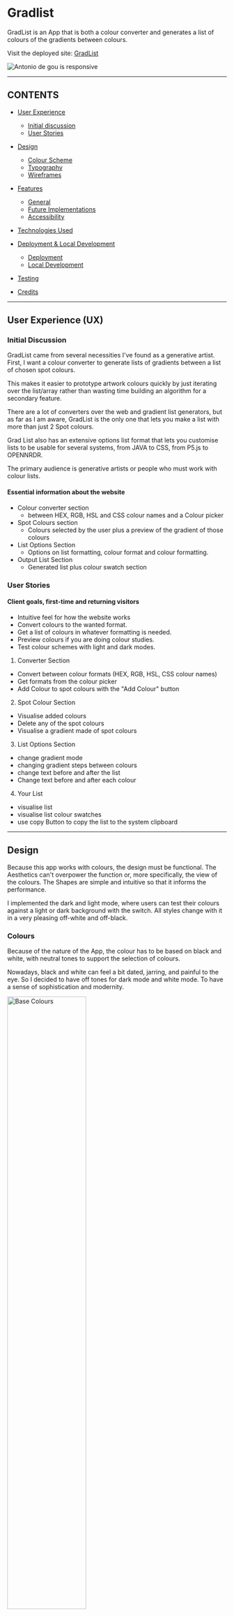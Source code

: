 # Gradlist 

GradList is an App that is both a colour converter and generates a list of colours of the gradients between colours.

Visit the deployed site: [GradList](https://antoniodegou.github.io/gradlist-mod2b/)



![Antonio de gou is responsive](https://raw.githubusercontent.com/antoniodegou/gradlist-mod2b/main/img/reponsiveMockUP.jpg)

---

## CONTENTS



* [User Experience](#user-experience-ux)
  * [Initial discussion](#initial-discussion)
  * [User Stories](#user-stories)

* [Design](#design)
  * [Colour Scheme](#colours)
  * [Typography](#typography)
  * [Wireframes](#wireframes)

* [Features](#features)
  * [General](#general)
  * [Future Implementations](#future-implementations)
  * [Accessibility](#accessibility)

* [Technologies Used](#technologies-used)

* [Deployment & Local Development](#deployment--local-development)
  * [Deployment](#deployment)
  * [Local Development](#local-development)


* [Testing](#testing)

* [Credits](#credits)

- - - 

## User Experience (UX)

### Initial Discussion

GradList came from several necessities I've found as a generative artist.
First, I want a colour converter to generate lists of gradients between a list of chosen spot colours.

This makes it easier to prototype artwork colours quickly by just iterating over the list/array rather than wasting time building an algorithm for a secondary feature.

There are a lot of converters over the web and gradient list generators, but as far as I am aware, GradList is the only one that lets you make a list with more than just 2 Spot colours. 

Grad List also has an extensive options list format that lets you customise lists to be usable for several systems, from JAVA to CSS, from P5.js to OPENNRDR.

The primary audience is generative artists or people who must work with colour lists.

#### Essential information about the website

* Colour converter section
 	* between HEX, RGB, HSL and CSS colour names and a Colour picker
* Spot Colours section
	* Colours selected by the user plus a preview of the gradient of those colours
* List Options Section
	* Options on list formatting, colour format and colour formatting.
* Output List Section
	* Generated list plus colour swatch section


### User Stories

#### Client goals, first-time and returning visitors 

* Intuitive feel for how the website works
* Convert colours to the wanted format.
* Get a list of colours in whatever formatting is needed.
* Preview colours if you are doing colour studies.
* Test colour schemes with light and dark modes. 

1. Converter Section
* Convert between colour formats (HEX, RGB, HSL, CSS colour names)
* Get formats from the colour picker
* Add Colour to spot colours with the "Add Colour" button

2. Spot Colour Section
* Visualise added colours
* Delete any of the spot colours
* Visualise a gradient made of spot colours

3. List Options Section
* change gradient mode
* changing gradient steps between colours
* change text before and after the list
* Change text before and after each colour

4. Your List
* visualise list
* visualise list colour swatches
* use copy Button to copy the list to the system clipboard



___

## Design

Because this app works with colours, the design must be functional. The Aesthetics can't overpower the function or, more specifically, the view of the colours.
The Shapes are simple and intuitive so that it informs the performance.

I implemented the dark and light mode, where users can test their colours against a light or dark background with the switch. All styles change with it in a very pleasing off-white and off-black.




### Colours

Because of the nature of the App, the colour has to be based on black and white, with neutral tones to support the selection of colours.

Nowadays, black and white can feel a bit dated, jarring, and painful to the eye. So I decided to have off tones for dark mode and white mode. To have a sense of sophistication and modernity.

<img src="https://raw.githubusercontent.com/antoniodegou/gradlist-mod2b/main/img/baseColours.jpg" width="60%" alt="Base Colours">


Because of form validation, I decided to rely on green for valid and red for invalid; the respective tones are slightly adjusted when in dark or white mode. Therefore, I decided to rely on the traffic light system and used yellow as the accent colour for the rest of the website.

<img src="https://raw.githubusercontent.com/antoniodegou/gradlist-mod2b/main/img/othercolours1.jpg" width="60%" alt="valid invalid dark mode">

<img src="https://raw.githubusercontent.com/antoniodegou/gradlist-mod2b/main/img/othercolours2.jpg" width="60%" alt="valid invalid light mode">



### Typography

I choose two types that are pretty contrasting with each other.
First, Clash is clean and impactful sans serif, while Sentient is more readable and it has serif.

ClashDisplay - For the Headings and general text
Sentient - for code text and warnings

Icomoon -  I used icomoon to produce a font with all the icons I needed.

![typography](https://raw.githubusercontent.com/antoniodegou/gradlist-mod2b/main/img/types.jpg)

### Wireframes

Wireframes were made with Adobe XD.

<details>
<summary>See Desktop</summary>

![Desktop Mockup](https://raw.githubusercontent.com/antoniodegou/gradlist-mod2b/main/img/mockup-laptop.jpg) 
</details>

<details><summary>See Tablet</summary> 

![Tablet Mockup](https://raw.githubusercontent.com/antoniodegou/gradlist-mod2b/main/img/mockup-mobile.jpg) 
</details>

<details><summary>See Mobile</summary> 

![Mobile Mockup](https://raw.githubusercontent.com/antoniodegou/gradlist-mod2b/main/img/mockup-tablet.jpg) 
</details>


___

## Features

### General

* A favicon and title in the browser tab.
* Web page title app
* input type switch for dark and light mode

### Sections


#### Converter:

<img src="https://raw.githubusercontent.com/antoniodegou/gradlist-mod2b/main/img/feat_converter.jpg" width="60%" alt="Converter">

Five input options exist for Hex, RGB, HSL, CSS colours and a colour picker.
All fields have form validation so they can say if the format is accepted or not.
All fields have field validation; if the format is correct, there with be a green tick symbol; if wrong, there will be a red cross.
Hex and RGB fields use regex patterns to screen for validation
HSL has a custom function to filter for Field Validation.
CSS keyWords checks if colours are a part of the list and are prepopulated via Color-Convert API.

The event listener connects all fields, and a lot is valid; all the other field change to the correct format.

The button to add colours to the list is only active if all fields are valid.

The list is updated automatically once you unfocus from the field or press enter. 

#### Spot Colours:

<img src="https://raw.githubusercontent.com/antoniodegou/gradlist-mod2b/main/img/feat_spot.jpg" width="60%" alt="Spot Colours">

Spot colour shows the colours added from the "add colour" button.
Each colour swatch is generated with a minus button to let you delete the colour.
There is a div where you can preview the gradient of chosen colours.
The preview gradient is updated as you add or subtract spot colours.

#### Options:

<img src="https://raw.githubusercontent.com/antoniodegou/gradlist-mod2b/main/img/feat_options.jpg" width="60%" alt="Options">


The options on the list are pretty extensive without being overwhelming.

* gradient interpolation mode

Concerns with how the colour travels on the RGB or HSL spectrum.

* before and after list

Concert with the final list and the type of text you want at the beginning and end of the list.

* list colour format

The final format of all colours of the list.
You can choose the text before and after each element of colour.
The options are HEX, RGB and HSL.

The list is updated automatically once you unfocus from the field or press enter. 
 


#### Output:

<img src="https://raw.githubusercontent.com/antoniodegou/gradlist-mod2b/main/img/feat_output.jpg" width="60%" alt="Output">
 

It shows a window with the user's final list output.

A copy button that copies the text to the clipboard so the user can paste it into their work.

The user output list is formatted with the `<pre> HTML` element to account for spaces and is easy to preview.

A circle swatch collection demonstrates all the colours of the list separately.

#### Footer

Also, an "all right reserved" text and symbol.
With the help of javascript, the year is continuously updated without the need to hardcode.

### Future Implementations

1. Have more colour formats to convert.
2. Have more colour formats in the output list.
3. Add an extra option of the user's output for the list to be Inline or Block.
4. On the spot colours section, I would like to implement a drag option where you could alter the order of the list instead of just deleting colours.


### Accessibility

* Accessibility has been considered since the inception of this project.
* I used semantic HTML.
* The buttons have a hover and disabled/abled state. 
* All the links have an Aria label.
* The colours passed the contrast test on Wave.
* I analysed with Wave and got Zero errors.
* The Form has labels.


---

## Technologies Used

### Languages

* HTML CSS and JavaScript

### libraries

* Bootstrap 5.2
* SASS 1.58

### front end tools

* ViteJS
* Visual studio code
* iTerm (terminal tool)
* Git
* GitHub
* Google Dev Tools (To troubleshoot and test features and solve issues with responsiveness and styling)
* Hoverify (responsiveness testing on several devices)
* freeformatter.com - to prettify HTML CSS and javascript files
* WAVE (accessibility testing)


### Design tools

* Adobe XD (for the wireframes)
* Adobe Illustrator (for graphic design and favicon)
* Fontshare (Fonts for the APP)
* ImageOptim (OSX app to compress images for README files)

### APIs

* Color-convert

I `Color-convert` to populate the CSS keyword with all existing css colour names.
I also used it to handle the conversion on my converter section.

[npm color-convert](https://www.npmjs.com/package/color-convert)

* Colorjs.io

I used `Colorjs.io` to calculate my gradient steps and output a list.

[ColorJS.io](https://colorjs.io/)

___

### Local Development

#### How to Fork
To fork the repository:

1. Login (or sign up) to Github.
2. Go to the repository for this project, antoniodegou/web-portfolio-mod1.
3. Click the Fork button in the top right corner.

#### How to Clone
To clone the repository:

1. Login (or sign up) to GitHub.
2. Go to the repository for this project, antoniodegou/web-portfolio-mod1.
3. Click the code button, select whether you want to clone with HTTPS, SSH or GitHub CLI and copy the link shown.
4. Open the terminal in your code editor and change the current working directory to the location you want to use for the cloned directory.
5. Type 'git clone' into the terminal and paste the link you copied in step 3. Press enter.

#### When developing with ViteJS when cloned

##### Installing all dependencies

```
cd "folder of the project."
npm install
```

##### Getting started with live reloading
```
npm run dev
```
A link with the localhost will appear in the command line. Just click it, and you will be directed.

##### Install new dependencies

```
npm add -D "dependency"
```

##### Deploying

This will build all deployed files to the docs folder.

```
npm run build
```
You can have a preview of the website in the docs folder.
```
npm run preview
```

The deployment settings are in the "vite.config.js" file at the project's root.

___

## Testing & Bugs
See TESTING.md for the full breakdown of testing & bugs
[here](https://github.com/antoniodegou/gradlist-mod2b/blob/main/TESTING.md)

___

## Credits

1. Styling the input type "Color" is challenging, and I had to use this resource:
	* https://www.youtube.com/watch?v=9Ds6dzhda0c

2. Validation of input for hex and RGB format with the help of regular expressions
	* https://stackoverflow.com/questions/70213968/how-input-accepts-only-hex-numbers
	* https://stackoverflow.com/questions/20319781/regular-expression-to-validate-rgb-string-value

3. Understand form validation of form for javascript

	* https://www.freecodecamp.org/news/form-validation-with-html5-and-javascript/

4. Dark Mode

	* https://javascript.plainenglish.io/how-to-create-a-dark-mode-with-sass-scss-and-vanilla-javascript-e1c7835cf474

5. Style Check Box

	* https://codepen.io/mburnette/pen/LxNxNg

6. Add icons to input text as pseudo element

	* https://stackoverflow.com/questions/2587669/can-i-use-a-before-or-after-pseudo-element-on-an-input-field

7. input whole number validation

	* https://stackoverflow.com/questions/8808590/number-input-type-that-takes-only-integers

8. prevent enter keyboard key from having an effect

	* https://stackoverflow.com/questions/28411555/disable-enter-key-press-in-type-button

9. DOM manipulation

	* https://www.w3schools.com/js/js_htmldom.asp
	* https://developer.mozilla.org/en-US/docs/Web/API/Document_Object_Model/Introduction


